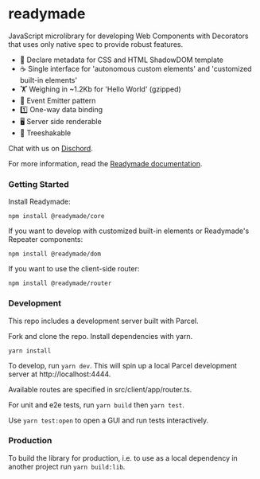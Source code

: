# readymade

JavaScript microlibrary for developing Web Components with Decorators that uses only native spec to provide robust features.

- 🎰 Declare metadata for CSS and HTML ShadowDOM template
- ☕️ Single interface for 'autonomous custom elements' and 'customized built-in elements'
- 🏋️‍ Weighing in ~1.2Kb for 'Hello World' (gzipped)
- 🎤 Event Emitter pattern
- 1️⃣ One-way data binding
- 🖥 Server side renderable
- 🌲 Treeshakable

Chat with us on [Dischord](https://discord.gg/8GDKfv).

For more information, read the [Readymade documentation](https://readymade-ui.github.io).

### Getting Started

Install Readymade:

```
npm install @readymade/core
```

If you want to develop with customized built-in elements or Readymade's Repeater components:

```
npm install @readymade/dom
```

If you want to use the client-side router:

```
npm install @readymade/router
```

### Development

This repo includes a development server built with Parcel.

Fork and clone the repo. Install dependencies with yarn.

```
yarn install
```

To develop, run `yarn dev`. This will spin up a local Parcel development server at http://localhost:4444.

Available routes are specified in src/client/app/router.ts.

For unit and e2e tests, run `yarn build` then `yarn test`.

Use `yarn test:open` to open a GUI and run tests interactively.

### Production

To build the library for production, i.e. to use as a local dependency in another project run `yarn build:lib`.
